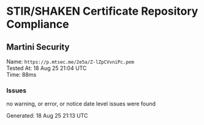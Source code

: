 # STIR/SHAKEN Certificate Repository Compliance

## Martini Security

Name: `https://p.mtsec.me/2e5a/Z-lZpCVvniPc.pem`\
Tested At: 18 Aug 25 21:04 UTC\
Time: 88ms

### Issues

no warning, or error, or notice date level issues were found

Generated: 18 Aug 25 21:13 UTC